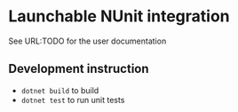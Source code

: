 # Launchable NUnit integration
See URL:TODO for the user documentation

## Development instruction
* `dotnet build` to build
* `dotnet test` to run unit tests
